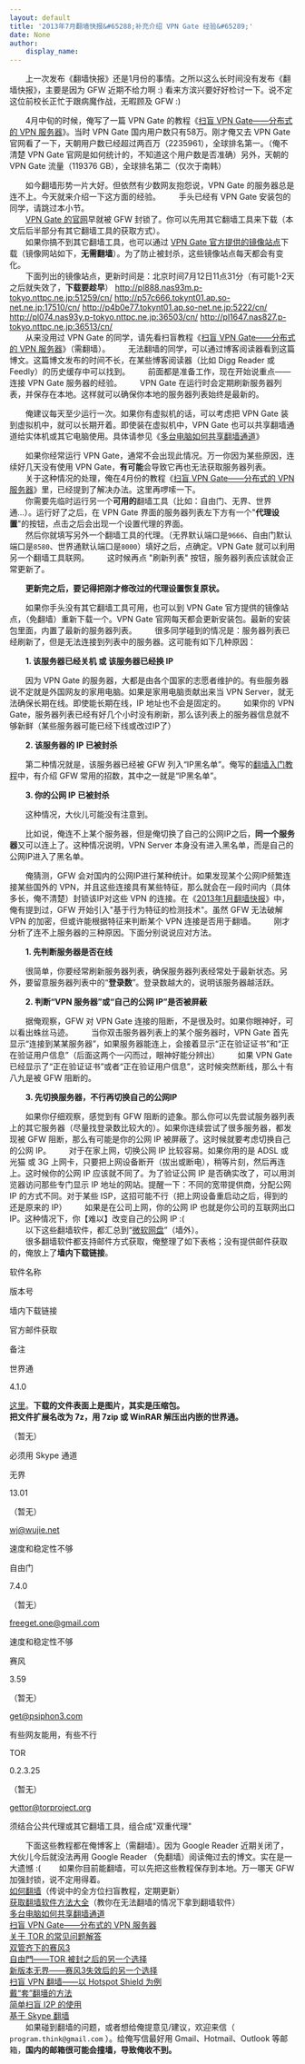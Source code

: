 ```yaml
---
layout: default
title: '2013年7月翻墙快报&#65288;补充介绍 VPN Gate 经验&#65289;'
date: None
author:
    display_name: 
---
```


　　上一次发布《翻墙快报》还是1月份的事情。之所以这么长时间没有发布《翻墙快报》，主要是因为 GFW 近期不给力啊 :) 看来方滨兴要好好检讨一下。说不定这位前校长正忙于跟病魔作战，无暇顾及 GFW :)

　　4月中旬的时候，俺写了一篇 VPN Gate 的教程《[扫盲 VPN Gate——分布式的 VPN 服务器](https://program-think.blogspot.com/2013/04/gfw-vpngate.html)》。当时 VPN Gate 国内用户数只有58万。刚才俺又去 VPN Gate 官网看了一下，天朝用户数已经超过两百万（2235961），全球排名第一。（俺不清楚 VPN Gate 官网是如何统计的，不知道这个用户数是否准确）另外，天朝的 VPN Gate 流量（119376 GB），全球排名第二（仅次于南韩）

  
　　如今翻墙形势一片大好。但依然有少数网友抱怨说，VPN Gate 的服务器总是连不上。今天就来介绍一下这方面的经验。 　　手头已经有 VPN Gate 安装包的同学，请跳过本小节。  
　　[VPN Gate 的官网](http://www.vpngate.net/cn/)早就被 GFW 封锁了。你可以先用其它翻墙工具来下载（本文后后半部分有其它翻墙工具的获取方式）。  
　　如果你搞不到其它翻墙工具，也可以通过 [VPN Gate 官方提供的镜像站点](http://www.vpngate.net/cn/sites.aspx)下载（镜像网站如下，**无需翻墙**）。为了防止被封杀，这些镜像站点每天都会有变化。  
　　下面列出的镜像站点，更新时间是：北京时间7月12日11点31分（有可能1-2天之后就失效了，**下载要趁早**） http://pl888.nas93m.p-tokyo.nttpc.ne.jp:51259/cn/ http://p57c666.tokynt01.ap.so-net.ne.jp:17510/cn/ http://p4b0e77.tokynt01.ap.so-net.ne.jp:5222/cn/ http://pl074.nas93y.p-tokyo.nttpc.ne.jp:36503/cn/ http://pl1647.nas827.p-tokyo.nttpc.ne.jp:36513/cn/  
　　从来没用过 VPN Gate 的同学，请先看扫盲教程《[扫盲 VPN Gate——分布式的 VPN 服务器](https://program-think.blogspot.com/2013/04/gfw-vpngate.html)》（需翻墙）。 　　无法翻墙的同学，可以通过博客阅读器看到这篇博文。这篇博文发布的时间不长，在某些博客阅读器（比如 Digg Reader 或 Feedly）的历史缓存中可以找到。 　　前面都是准备工作，现在开始说重点——连接 VPN Gate 服务器的经验。 　　VPN Gate 在运行时会定期刷新服务器列表，并保存在本地。这样就可以确保你本地的服务器列表始终是最新的。

　　俺建议每天至少运行一次。如果你有虚拟机的话，可以考虑把 VPN Gate 装到虚拟机中，就可以长期开着。即使装在虚拟机中，VPN Gate 也可以共享翻墙通道给实体机或其它电脑使用。具体请参见《[多台电脑如何共享翻墙通道](https://program-think.blogspot.com/2013/01/cross-host-use-gfw-tool.html)》

  
　　如果你经常运行 VPN Gate，通常不会出现此情况。万一你因为某些原因，连续好几天没有使用 VPN Gate，**有可能**会导致它再也无法获取服务器列表。  
　　关于这种情况的处理，俺在4月份的教程《[扫盲 VPN Gate——分布式的 VPN 服务器](https://program-think.blogspot.com/2013/04/gfw-vpngate.html)》里，已经提到了解决办法。这里再啰嗦一下。  
　　你需要先临时运行另一个**可用的**翻墙工具（比如：自由门、无界、世界通...）。运行好了之后，在 VPN Gate 界面的服务器列表左下方有一个"**代理设置**"的按钮，点击之后会出现一个设置代理的界面。  
　　然后你就填写另外一个翻墙工具的代理。（无界默认端口是`9666`、自由门默认端口是`8580`、世界通默认端口是`8000`）填好之后，点确定。VPN Gate 就可以利用另一个翻墙工具联网。 　　这时候再点 "刷新列表" 按钮，服务器列表应该就会正常更新了。

　　**更新完之后，要记得把刚才修改过的代理设置恢复原状。**

　　如果你手头没有其它翻墙工具可用，也可以到 VPN Gate 官方提供的镜像站点，（免翻墙）重新下载一个。VPN Gate 官网每天都会更新安装包。最新的安装包里面，内置了最新的服务器列表。 　　很多同学碰到的情况是：服务器列表已经刷新了，但是无法连接到列表中的服务器。这可能有如下几种原因：

　　**1\. 该服务器已经关机 或 该服务器已经换 IP**

　　因为 VPN Gate 的服务器，大都是由各个国家的志愿者维护的。有些服务器说不定就是外国网友的家用电脑。如果是家用电脑贡献出来当 VPN Server，就无法确保长期在线。即使能长期在线，IP 地址也不会是固定的。 　　如果你的 VPN Gate，服务器列表已经有好几个小时没有刷新，那么该列表上的服务器信息就不够新鲜（某些服务器可能已经下线或改过IP了）

　　**2\. 该服务器的 IP 已被封杀**

  
　　第二种情况就是，该服务器已经被 GFW 列入“IP黑名单”。俺写的[翻墙入门教程](https://program-think.blogspot.com/2009/05/how-to-break-through-gfw.html)中，有介绍 GFW 常用的招数，其中之一就是“IP黑名单”。

　　**3\. 你的公网 IP 已被封杀**

　　这种情况，大伙儿可能没有注意到。

　　比如说，俺连不上某个服务器，但是俺切换了自己的公网IP之后，**同一个服务器**又可以连上了。这种情况说明，VPN Server 本身没有进入黑名单，而是自己的公网IP进入了黑名单。

  
　　俺猜测，GFW 会对国内的公网IP进行某种统计。如果发现某个公网IP频繁连接某些国外的 VPN，并且这些连接具有某些特征，那么就会在一段时间内（具体多长，俺不清楚）封锁该IP对这些 VPN 的连接。在《[2013年1月翻墙快报](https://program-think.blogspot.com/2013/01/gfw-news.html)》中，俺有提到过，GFW 开始引入"基于行为特征的检测技术"。虽然 GFW 无法破解 VPN 的加密，但或许能根据特征来判断某个 VPN 连接是否用于翻墙。 　　刚才分析了连不上服务器的三种原因。下面分别说说应对方法。

　　**1\. 先判断服务器是否在线**

  
　　很简单，你要经常刷新服务器列表，确保服务器列表经常处于最新状态。另外，要留意服务器列表中的“**登录数**”。登录数越大的，说明该服务器越活跃。

　　**2\. 判断“VPN 服务器”或“自己的公网 IP”是否被屏蔽**

　　据俺观察，GFW 对 VPN Gate 连接的阻断，不是很及时。如果你眼神好，可以看出蛛丝马迹。 　　当你双击服务器列表上的某个服务器时，VPN Gate 首先显示“连接到某某服务器”，如果服务器能连上，会接着显示“正在验证证书”和“正在验证用户信息”（后面这两个一闪而过，眼神好能分辨出） 　　如果 VPN Gate 已经显示了“正在验证证书”或者“正在验证用户信息”，这时候突然断线，那么十有八九是被 GFW 阻断的。

　　**3\. 先切换服务器，不行再切换自己的公网IP**

　　如果你仔细观察，感觉到有 GFW 阻断的迹象。那么你可以先尝试服务器列表上的其它服务器（尽量找登录数比较大的）。如果你连续尝试了很多服务器，都发现被 GFW 阻断，那么有可能是你的公网 IP 被屏蔽了。这时候就要考虑切换自己的公网 IP。 　　对于在家上网，切换公网 IP 比较容易。如果你用的是 ADSL 或 光猫 或 3G 上网卡，只要把上网设备断开（拔出或断电），稍等片刻，然后再连上。这时候你的公网 IP 应该就不同了。为了验证公网 IP 是否确实改了，可以用浏览器访问那些专门显示 IP 地址的网站。提醒一下：不同的宽带提供商，分配公网 IP 的方式不同。对于某些 ISP，这招可能不行（把上网设备重启动之后，得到的还是原来的 IP） 　　如果是在公司上网，你的公网 IP 也就是你公司的互联网出口 IP。这种情况下，你【难以】改变自己的公网 IP :(  
　　以下这些翻墙软件，都汇总到“[微软网盘](https://onedrive.live.com/?id=F5B0090663FEEADA!730)”（墙外）。  
　　很多翻墙软件都支持邮件方式获取，俺整理了如下表格；没有提供邮件获取的，俺放上了**墙内下载链接**。

软件名称

版本号

墙内下载链接

官方邮件获取

备注

世界通

4.1.0

[这里](http://img610.ph.126.net/jimNYb8Ngf6SHxl1RIHlsA==/1949777163676558355.bmp)。**下载的文件表面上是图片，其实是压缩包。  
把文件扩展名改为 7z，用 7zip 或 WinRAR 解压出内嵌的世界通。**

（暂无）

必须用 Skype 通道

无界

13.01

（暂无）

wj@wujie.net

速度和稳定性不够

自由门

7.4.0

（暂无）

freeget.one@gmail.com

速度和稳定性不够

赛风

3.59

（暂无）

get@psiphon3.com

有些网友能用，有些不行

TOR

0.2.3.25

（暂无）

gettor@torproject.org

须结合公共代理或其它翻墙工具，组合成"双重代理"

　　下面这些教程都在俺博客上（需翻墙）。因为 Google Reader 近期关闭了，大伙儿今后就没法再用 Google Reader （免翻墙）阅读俺过去的博文。实在是一大遗憾 :( 　　如果你目前能翻墙，可以先把这些教程保存到本地。万一哪天 GFW 加强封锁，说不定用得着。  
[如何翻墙](https://program-think.blogspot.com/2009/05/how-to-break-through-gfw.html)（传说中的全方位扫盲教程，定期更新）  
[获取翻墙软件方法大全](https://program-think.blogspot.com/2011/03/how-to-get-gfw-tools.html)（教你在无法翻墙的情况下拿到翻墙软件）  
[多台电脑如何共享翻墙通道](https://program-think.blogspot.com/2013/01/cross-host-use-gfw-tool.html)  
[扫盲 VPN Gate——分布式的 VPN 服务器](https://program-think.blogspot.com/2013/04/gfw-vpngate.html)  
[关于 TOR 的常见问题解答](https://program-think.blogspot.com/2013/11/tor-faq.html)  
[双管齐下的赛风3](https://program-think.blogspot.com/2011/10/gfw-psiphon.html)  
[自由門——TOR 被封之后的另一个选择](https://program-think.blogspot.com/2010/03/choose-free-gate.html)  
[新版本无界——赛风3失效后的另一个选择](https://program-think.blogspot.com/2011/12/gfw-wujie.html)  
[扫盲 VPN 翻墙——以 Hotspot Shield 为例](https://program-think.blogspot.com/2011/09/gfw-vpn-hotspot-shield.html)  
[戴“套”翻墻的方法](https://program-think.blogspot.com/2009/09/break-through-gfw-with-tor.html)  
[简单扫盲 I2P 的使用](https://program-think.blogspot.com/2012/06/gfw-i2p.html)  
[基于 Skype 翻墙](https://program-think.blogspot.com/2011/05/through-gfw-with-skype.html)  
　　如果碰到翻墙的问题，或者想给俺提意见/建议，欢迎来信（ `program.think@gmail.com` ）。给俺写信最好用 Gmail、Hotmail、Outlook 等邮箱，**国内的邮箱很可能会撞墙，导致俺收不到。**

